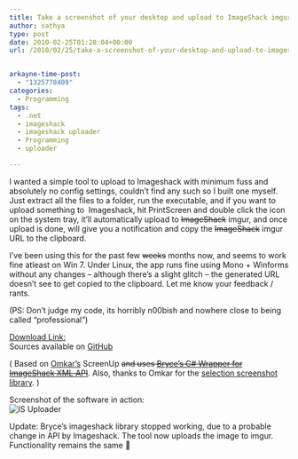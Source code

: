```yaml
---
title: Take a screenshot of your desktop and upload to ImageShack imgur easily
author: sathya
type: post
date: 2010-02-25T01:28:04+00:00
url: /2010/02/25/take-a-screenshot-of-your-desktop-and-upload-to-imageshack-easily/


arkayne-time-post:
  - "1325778409"
categories:
  - Programming
tags:
  - .net
  - imageshack
  - imageshack uploader
  - Programming
  - uploader

---
```

I wanted a simple tool to upload to Imageshack with minimum fuss and absolutely no config settings, couldn&#8217;t find any such so I built one myself.  Just extract all the files to a folder, run the executable, and if you want to upload something to  Imageshack, hit PrintScreen and double click the icon on the system tray, it&#8217;ll automatically upload to <s>ImageShack</s> imgur, and once upload is done, will give you a notification and copy the <s>ImageShack</s> imgur URL to the clipboard.

<!--more-->

  
I&#8217;ve been using this for the past few <span style="text-decoration: line-through;">weeks</span> months now, and seems to work fine atleast on Win 7. Under Linux, the app runs fine using Mono + Winforms without any changes &#8211; although there&#8217;s a slight glitch &#8211; the generated URL doesn&#8217;t see to get copied to the clipboard. Let me know your feedback / rants.

(PS: Don&#8217;t judge my code, its horribly n00bish and nowhere close to being called &#8220;professional&#8221;)

[Download Link:][1]  
Sources available on [GitHub][2]

( Based on [Omkar&#8217;s][3] ScreenUp <del datetime="2010-06-02T01:32:56+00:00">and uses <a href="https://www.codeemporium.com/2009/06/14/dot-net-c-sharp-wrapper-for-the-imageshack-xml-api">Bryce&#8217;s C# Wrapper for ImageShack XML API</a></del>. Also, thanks to Omkar for the [selection screenshot library][4]. )

Screenshot of the software in action:  
![IS Uploader][5] 

Update: Bryce&#8217;s imageshack library stopped working, due to a probable change in API by Imageshack. The tool now uploads the image to imgur. Functionality remains the same 🙂

 [1]: https://j.mp/cFESGw
 [2]: https://github.com/SathyaBhat/imageshackuploader
 [3]: https://intelomkar.wordpress.com
 [4]: https://intelomkar.wordpress.com/2009/12/21/screencapture-library/
 [5]: https://img704.imageshack.us/img704/8379/uploadk.jpg
